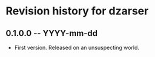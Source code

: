 # Revision history for dzarser

## 0.1.0.0 -- YYYY-mm-dd

* First version. Released on an unsuspecting world.
